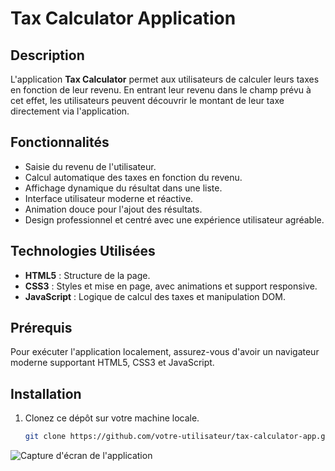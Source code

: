 # Tax Calculator Application

## Description
L'application **Tax Calculator** permet aux utilisateurs de calculer leurs taxes en fonction de leur revenu. En entrant leur revenu dans le champ prévu à cet effet, les utilisateurs peuvent découvrir le montant de leur taxe directement via l'application.

## Fonctionnalités
- Saisie du revenu de l'utilisateur.
- Calcul automatique des taxes en fonction du revenu.
- Affichage dynamique du résultat dans une liste.
- Interface utilisateur moderne et réactive.
- Animation douce pour l'ajout des résultats.
- Design professionnel et centré avec une expérience utilisateur agréable.

## Technologies Utilisées
- **HTML5** : Structure de la page.
- **CSS3** : Styles et mise en page, avec animations et support responsive.
- **JavaScript** : Logique de calcul des taxes et manipulation DOM.
  
## Prérequis
Pour exécuter l'application localement, assurez-vous d'avoir un navigateur moderne supportant HTML5, CSS3 et JavaScript.

## Installation
1. Clonez ce dépôt sur votre machine locale.
   ```bash
   git clone https://github.com/votre-utilisateur/tax-calculator-app.git

![Capture d'écran de l'application](tax_income_application.png)
